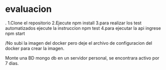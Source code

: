 # evaluacion
.
1.Clone el repositorio
2.Ejecute npm install 
3.para realizar los test automatizados ejecute la instruccion npm test
4.para ejecutar la api ingrese npm start

/No subi la imagen del docker pero deje el archivo de configuracion del docker para crear la imagen.

Monte una BD mongo db en un servidor personal, se encontrara activo por 7 dias. 



